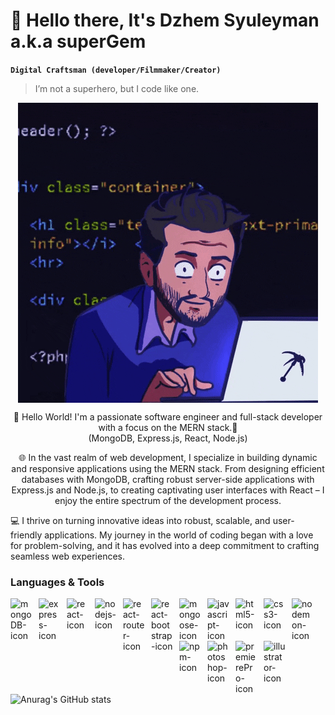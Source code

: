 # 🎯 Hello there, It's Dzhem Syuleyman a.k.a superGem

**`Digital Craftsman (developer/Filmmaker/Creator)`**

> I’m not a superhero, but I code like one.

<p align=center>
<img align="center" src="https://github.com/superGemHere/superGemHere/blob/main/giphy.gif"  alt="Super Gem Here GIF" style="align-self:center;"/>
</p>

<p align="center">👋 Hello World! I'm a passionate software engineer and full-stack developer with a focus on the MERN stack.🚀 <br> (MongoDB, Express.js, React, Node.js)  </p>
<p align="center">🌐 In the vast realm of web development, I specialize in building dynamic and responsive applications using the MERN stack. From designing efficient databases with MongoDB, crafting robust server-side applications with Express.js and Node.js, to creating captivating user interfaces with React – I enjoy the entire spectrum of the development process. </p>
<p>💻 I thrive on turning innovative ideas into robust, scalable, and user-friendly applications. My journey in the world of coding began with a love for problem-solving, and it has evolved into a deep commitment to crafting seamless web experiences. </p>

### Languages & Tools
<img align="left" alt="mongoDB-icon" width="35px" style="padding-right: 10px;" src="https://cdn.jsdelivr.net/gh/devicons/devicon@latest/icons/mongodb/mongodb-original-wordmark.svg" />
<img align="left" alt="express-icon" width="35px" style="padding-right: 10px;" src="https://cdn.jsdelivr.net/gh/devicons/devicon@latest/icons/express/express-original-wordmark.svg" />
<img align="left" alt="react-icon" width="35px" style="padding-right: 10px;" src="https://cdn.jsdelivr.net/gh/devicons/devicon@latest/icons/react/react-original.svg" />
<img align="left" alt="nodejs-icon" width="35px" style="padding-right: 10px;" src="https://cdn.jsdelivr.net/gh/devicons/devicon@latest/icons/nodejs/nodejs-plain-wordmark.svg" />
<img align="left" alt="react-router-icon" width="35px" style="padding-right: 10px;" src="https://cdn.jsdelivr.net/gh/devicons/devicon@latest/icons/reactrouter/reactrouter-original.svg" />
<img align="left" alt="react-bootstrap-icon" width="35px" style="padding-right: 10px;" src="https://cdn.jsdelivr.net/gh/devicons/devicon@latest/icons/reactbootstrap/reactbootstrap-original.svg" />
<img align="left" alt="mongoose-icon" width="35px" style="padding-right: 10px;" src="https://cdn.jsdelivr.net/gh/devicons/devicon@latest/icons/mongoose/mongoose-original-wordmark.svg" />
<img align="left" alt="javascript-icon" width="35px" style="padding-right: 10px;" src="https://cdn.jsdelivr.net/gh/devicons/devicon@latest/icons/javascript/javascript-original.svg" />
<img align="left" alt="html5-icon" width="35px" style="padding-right: 10px;" src="https://cdn.jsdelivr.net/gh/devicons/devicon@latest/icons/html5/html5-original.svg" />
<img align="left" alt="css3-icon" width="35px" style="padding-right: 10px;" src="https://cdn.jsdelivr.net/gh/devicons/devicon@latest/icons/css3/css3-original.svg" />
<img align="left" alt="nodemon-icon" width="35px" style="padding-right: 10px;" src="https://cdn.jsdelivr.net/gh/devicons/devicon@latest/icons/nodemon/nodemon-original.svg" />
<img align="left" alt="npm-icon" width="35px" style="padding-right: 10px;" src="https://cdn.jsdelivr.net/gh/devicons/devicon@latest/icons/npm/npm-original-wordmark.svg" />
<img align="left" alt="photoshop-icon" width="35px" style="padding-right: 10px;" src="https://cdn.jsdelivr.net/gh/devicons/devicon@latest/icons/photoshop/photoshop-original.svg" />
<img align="left" alt="premierePro-icon" width="35px" style="padding-right: 10px;" src="https://cdn.jsdelivr.net/gh/devicons/devicon@latest/icons/premierepro/premierepro-original.svg" />
<img align="left" alt="illustrator-icon" width="35px" style="padding-right: 10px;" src="https://cdn.jsdelivr.net/gh/devicons/devicon@latest/icons/illustrator/illustrator-line.svg" />
          
#

##

![Anurag's GitHub stats](https://github-readme-stats.vercel.app/api?username=superGemHere&show_icons=true&theme=radical)
<!--
**superGemHere/superGemHere** is a ✨ _special_ ✨ repository because its `README.md` (this file) appears on your GitHub profile.

Here are some ideas to get you started:

- 🔭 I’m currently working on ...
- 🌱 I’m currently learning ...
- 👯 I’m looking to collaborate on ...
- 🤔 I’m looking for help with ...
- 💬 Ask me about ...
- 📫 How to reach me: ...
- 😄 Pronouns: ...
- ⚡ Fun fact: ...
-->
